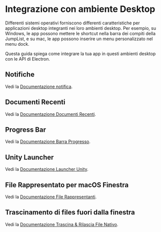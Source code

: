 # Integrazione con ambiente Desktop

Differenti sistemi operativi forniscono differenti caratteristiche per applicazioni desktop integranti nei loro ambienti desktop. Per esempio, su Windows, le app possono mettere le shortcut nella barra dei compiti della JumpList, e su mac, le app possono inserire un menu personalizzato nel menu dock.

Questa guida spiega come integrare la tua app in questi ambienti desktop con le API di Electron.

## Notifiche

Vedi la [Documentazione notifica](notifications.md).

## Documenti Recenti

Vedi la [Documentazione Documenti Recenti](recent-documents.md).

## Progress Bar

Vedi la [Documentazione Barra Progresso](progress-bar.md).

## Unity Launcher

Vedi la [Documentazione Launcher Unity](https://help.ubuntu.com/community/UnityLaunchersAndDesktopFiles#Adding_shortcuts_to_a_launcher).

## File Rappresentato per macOS Finestra

Vedi la [Documentazione File Rappresentanti](represented-file.md).

## Trascinamento di files fuori dalla finestra

Vedi la [Documentazione Trascina & Rilascia File Nativo](native-file-drag-drop.md).